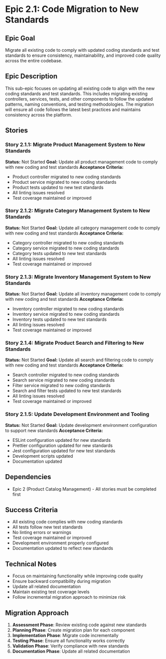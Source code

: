 # Epic 2.1: Code Migration to New Standards

## Epic Goal
Migrate all existing code to comply with updated coding standards and test standards to ensure consistency, maintainability, and improved code quality across the entire codebase.

## Epic Description
This sub-epic focuses on updating all existing code to align with the new coding standards and test standards. This includes migrating existing controllers, services, tests, and other components to follow the updated patterns, naming conventions, and testing methodologies. The migration will ensure all code follows the latest best practices and maintains consistency across the platform.

## Stories

### Story 2.1.1: Migrate Product Management System to New Standards
**Status:** Not Started
**Goal:** Update all product management code to comply with new coding and test standards
**Acceptance Criteria:**
- Product controller migrated to new coding standards
- Product service migrated to new coding standards
- Product tests updated to new test standards
- All linting issues resolved
- Test coverage maintained or improved

### Story 2.1.2: Migrate Category Management System to New Standards
**Status:** Not Started
**Goal:** Update all category management code to comply with new coding and test standards
**Acceptance Criteria:**
- Category controller migrated to new coding standards
- Category service migrated to new coding standards
- Category tests updated to new test standards
- All linting issues resolved
- Test coverage maintained or improved

### Story 2.1.3: Migrate Inventory Management System to New Standards
**Status:** Not Started
**Goal:** Update all inventory management code to comply with new coding and test standards
**Acceptance Criteria:**
- Inventory controller migrated to new coding standards
- Inventory service migrated to new coding standards
- Inventory tests updated to new test standards
- All linting issues resolved
- Test coverage maintained or improved

### Story 2.1.4: Migrate Product Search and Filtering to New Standards
**Status:** Not Started
**Goal:** Update all search and filtering code to comply with new coding and test standards
**Acceptance Criteria:**
- Search controller migrated to new coding standards
- Search service migrated to new coding standards
- Filter service migrated to new coding standards
- Search and filter tests updated to new test standards
- All linting issues resolved
- Test coverage maintained or improved

### Story 2.1.5: Update Development Environment and Tooling
**Status:** Not Started
**Goal:** Update development environment configuration to support new standards
**Acceptance Criteria:**
- ESLint configuration updated for new standards
- Prettier configuration updated for new standards
- Jest configuration updated for new test standards
- Development scripts updated
- Documentation updated

## Dependencies
- Epic 2 (Product Catalog Management) - All stories must be completed first

## Success Criteria
- All existing code complies with new coding standards
- All tests follow new test standards
- No linting errors or warnings
- Test coverage maintained or improved
- Development environment properly configured
- Documentation updated to reflect new standards

## Technical Notes
- Focus on maintaining functionality while improving code quality
- Ensure backward compatibility during migration
- Update all related documentation
- Maintain existing test coverage levels
- Follow incremental migration approach to minimize risk

## Migration Approach
1. **Assessment Phase**: Review existing code against new standards
2. **Planning Phase**: Create migration plan for each component
3. **Implementation Phase**: Migrate code incrementally
4. **Testing Phase**: Ensure all functionality works correctly
5. **Validation Phase**: Verify compliance with new standards
6. **Documentation Phase**: Update all related documentation
